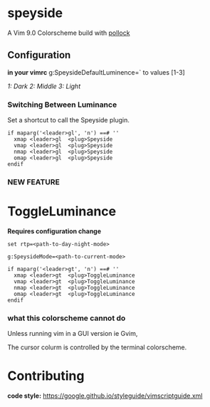 # speyside
A Vim 9.0 Colorscheme
build with [pollock](https://github.com/christophermca/Pollock)

## Configuration

__in your vimrc__
g:SpeysideDefaultLuminence=<value>` to values [1-3]

*1: Dark*
*2: Middle*
*3: Light*

### Switching Between Luminance

Set a shortcut to call the Speyside plugin.
```
if maparg('<leader>gl', 'n') ==# ''
  xmap <leader>gl  <plug>Speyside
  vmap <leader>gl  <plug>Speyside
  nmap <leader>gl  <plug>Speyside
  omap <leader>gl  <plug>Speyside
endif
```

### NEW <BETA> FEATURE ###

# ToggleLuminance

__Requires configuration change__

`set rtp=<path-to-day-night-mode>`

`g:SpeysideMode=<path-to-current-mode>`

```
if maparg('<leader>gt', 'n') ==# ''
  xmap <leader>gt  <plug>ToggleLuminance
  vmap <leader>gt  <plug>ToggleLuminance
  nmap <leader>gt  <plug>ToggleLuminance
  omap <leader>gt  <plug>ToggleLuminance
endif
```

### what this colorscheme cannot do
Unless running vim in a GUI version ie Gvim,

The cursor colurm is controlled by the terminal colorscheme.


# Contributing
**code style:** https://google.github.io/styleguide/vimscriptguide.xml
